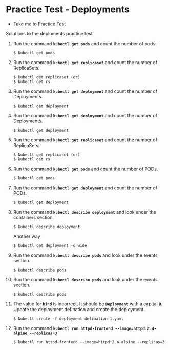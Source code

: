 # Practice Test - Deployments
  - Take me to [Practice Test](https://kodekloud.com/courses/539883/lectures/9816571)
  
Solutions to the deploments practice test
1. Run the command **`kubectl get pods`** and count the number of pods.
   ```
   $ kubectl get pods
   ```
1. Run the command **`kubectl get replicaset`** and count the number of ReplicaSets.
   ```
   $ kubectl get replicaset (or)
   $ kubectl get rs
   ```
1. Run the command **`kubectl get deployment`** and count the number of Deployments.
   ```
   $ kubectl get deployment
   ```

1. Run the command **`kubectl get deployment`** and count the number of Deployments.
   ```
   $ kubectl get deployment
   ```
1. Run the command **`kubectl get replicaset`** and count the number of ReplicaSets.
   ```
   $ kubectl get replicaset (or)
   $ kubectl get rs
   ```
1. Run the command **`kubectl get pods`** and count the number of PODs.
   ```
   $ kubectl get pods
   ```
1. Run the command **`kubectl get deployment`** and count the number of PODs.
   ```
   $ kubectl get deployment
   ```
1. Run the command **`kubectl describe deployment`** and look under the containers section.
   ```
   $ kubectl describe deployment
   ```
   Another way
   ```
   $ kubectl get deployment -o wide
   ```
1. Run the command **`kubectl describe pods`** and look under the events section.
   ```
   $ kubectl describe pods
   ```
1. Run the command **`kubectl describe pods`** and look under the events section.
   ```
   $ kubectl describe pods
   ```
1. The value for **`kind`** is incorrect. It should be **`Deployment`** with a capital **`D`**. Update the deployment defination and create the deployment.
   ```
   $ kubectl create -f deployment-defination-1.yaml
   ```
1. Run the command **`kubectl run httpd-frontend --image=httpd:2.4-alpine --replicas=3`**
   ```
   $ kubectl run httpd-frontend --image=httpd:2.4-alpine --replicas=3
   ```
